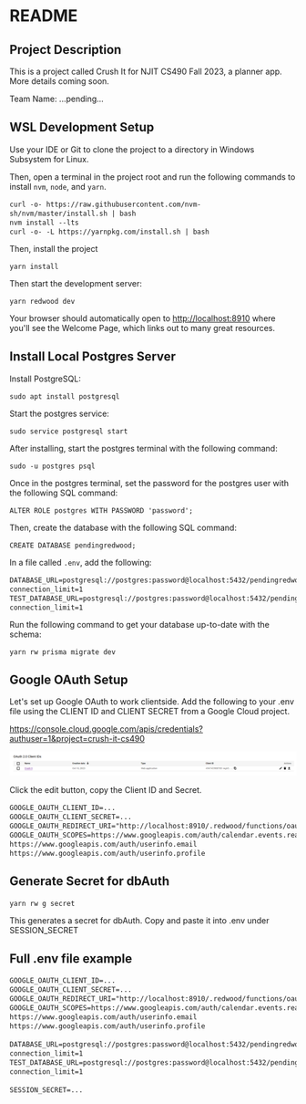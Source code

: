 # README

## Project Description

This is a project called Crush It for NJIT CS490 Fall 2023, a planner app. More details coming soon.

Team Name: ...pending...

## WSL Development Setup
Use your IDE or Git to clone the project to a directory in Windows Subsystem for Linux.

Then, open a terminal in the project root and run the following commands to install `nvm`, `node`, and `yarn`.

    curl -o- https://raw.githubusercontent.com/nvm-sh/nvm/master/install.sh | bash
    nvm install --lts
    curl -o- -L https://yarnpkg.com/install.sh | bash

Then, install the project

```
yarn install
```

Then start the development server:

```
yarn redwood dev
```

Your browser should automatically open to [http://localhost:8910](http://localhost:8910) where you'll see the Welcome Page, which links out to many great resources.

## Install Local Postgres Server

Install PostgreSQL:

```
sudo apt install postgresql
```

Start the postgres service:

```
sudo service postgresql start
```

After installing, start the postgres terminal with the following command:

```
sudo -u postgres psql
```

Once in the postgres terminal, set the password for the postgres user with the following SQL command:

```
ALTER ROLE postgres WITH PASSWORD 'password';
```

Then, create the database with the following SQL command:

```
CREATE DATABASE pendingredwood;
```

In a file called `.env`, add the following:

```
DATABASE_URL=postgresql://postgres:password@localhost:5432/pendingredwood?connection_limit=1
TEST_DATABASE_URL=postgresql://postgres:password@localhost:5432/pendingredwood?connection_limit=1
```

Run the following command to get your database up-to-date with the schema:

```
yarn rw prisma migrate dev
```

## Google OAuth Setup
Let's set up Google OAuth to work clientside. Add the following to your .env file using the CLIENT ID and CLIENT SECRET from a Google Cloud project.

https://console.cloud.google.com/apis/credentials?authuser=1&project=crush-it-cs490

![img.png](readme_assets/img.png)

Click the edit button, copy the Client ID and Secret.

```
GOOGLE_OAUTH_CLIENT_ID=...
GOOGLE_OAUTH_CLIENT_SECRET=...
GOOGLE_OAUTH_REDIRECT_URI="http://localhost:8910/.redwood/functions/oauth/callback"
GOOGLE_OAUTH_SCOPES=https://www.googleapis.com/auth/calendar.events.readonly https://www.googleapis.com/auth/userinfo.email https://www.googleapis.com/auth/userinfo.profile
```

## Generate Secret for dbAuth
```
yarn rw g secret
```

This generates a secret for dbAuth. Copy and paste it into .env under SESSION_SECRET

## Full .env file example
```
GOOGLE_OAUTH_CLIENT_ID=...
GOOGLE_OAUTH_CLIENT_SECRET=...
GOOGLE_OAUTH_REDIRECT_URI="http://localhost:8910/.redwood/functions/oauth/callback"
GOOGLE_OAUTH_SCOPES=https://www.googleapis.com/auth/calendar.events.readonly https://www.googleapis.com/auth/userinfo.email https://www.googleapis.com/auth/userinfo.profile

DATABASE_URL=postgresql://postgres:password@localhost:5432/pendingredwood?connection_limit=1
TEST_DATABASE_URL=postgresql://postgres:password@localhost:5432/pendingredwood?connection_limit=1

SESSION_SECRET=...
```
